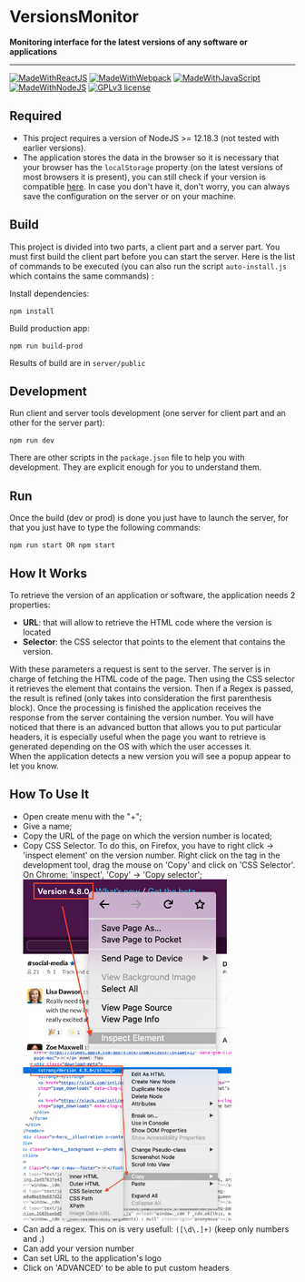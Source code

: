# VersionsMonitor

**Monitoring interface for the latest versions of any software or applications**

***

[![MadeWithReactJS](https://img.shields.io/badge/made_with-ReactJS-323330?style=for-the-badge&logo=React)](https://reactjs.org/)
[![MadeWithWebpack](https://img.shields.io/badge/made_with-Webpack-323330?style=for-the-badge&logo=webpack)](https://webpack.js.org/)
[![MadeWithJavaScript](https://img.shields.io/badge/made_with-JavaScript-323330?style=for-the-badge&logo=Javascript)](https://developer.mozilla.org/en-US/docs/Web/JavaScript)
[![MadeWithNodeJS](https://img.shields.io/badge/made_with-NodeJS-323330?style=for-the-badge&logo=node.js)](https://nodejs.org)
[![GPLv3 license](https://img.shields.io/badge/License-GPLv3-blue.svg?style=for-the-badge)](http://perso.crans.org/besson/LICENSE.html)

## Required

- This project requires a version of NodeJS >= 12.18.3 (not tested with earlier versions).
- The application stores the data in the browser so it is necessary that your browser has the `localStorage` property (on the latest versions of most browsers it is present), you can still check if your version is compatible [here](https://developer.mozilla.org/fr/docs/Web/API/Window/localStorage). In case you don't have it, don't worry, you can always save the configuration on the server or on your machine.

## Build

This project is divided into two parts, a client part and a server part. You must first build the client part before you can start the server. Here is the list of commands to be executed (you can also run the script `auto-install.js` which contains the same commands) :

Install dependencies:

```shell
npm install
```

Build production app:

```shell
npm run build-prod
```

Results of build are in `server/public`

## Development

Run client and server tools development (one server for client part and an other for the server part):

```shell
npm run dev
```

There are other scripts in the `package.json` file to help you with development. They are explicit enough for you to understand them.

## Run

Once the build (dev or prod) is done you just have to launch the server, for that you just have to type the following commands:

```shell
npm run start OR npm start
```

## How It Works

To retrieve the version of an application or software, the application needs 2 properties:

- **URL**: that will allow to retrieve the HTML code where the version is located
- **Selector**: the CSS selector that points to the element that contains the version.

With these parameters a request is sent to the server. The server is in charge of fetching the HTML code of the page. Then using the CSS selector it retrieves the element that contains the version. Then if a Regex is passed, the result is refined (only takes into consideration the first parenthesis block). Once the processing is finished the application receives the response from the server containing the version number.
You will have noticed that there is an advanced button that allows you to put particular headers, it is especially useful when the page you want to retrieve is generated depending on the OS with which the user accesses it.<br/>
When the application detects a new version you will see a popup appear to let you know.

## How To Use It

- Open create menu with the "+";
- Give a name;
- Copy the URL of the page on which the version number is located;
- Copy CSS Selector. To do this, on Firefox, you have to right click -> 'inspect element' on the version number. Right click on the tag in the development tool, drag the mouse on 'Copy' and click on 'CSS Selector'. On Chrome: 'inspect', 'Copy' -> 'Copy selector'; <br/>
<img src="./client/src/images/inspect.png" height="300px" style="margin-right: 4rem"/> <img src="./client/src/images/selector.png" height="300px"/>
- Can add a regex. This on is very usefull: `([\d\.]+)` (keep only numbers and .)
- Can add your version number 
- Can set URL to the application's logo
- Click on 'ADVANCED' to be able to put custom headers
